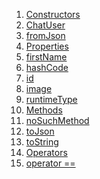 1.  [Constructors](./ChatUser-class.md)
2.  [ChatUser](./ChatUser/ChatUser.md)
3.  [fromJson](./ChatUser/ChatUser.fromJson.md)
4.  [Properties](./ChatUser-class.md)
5.  [firstName](./ChatUser/firstName.md)
6.  [hashCode](https://api.flutter.dev/flutter/dart-core/Object/hashCode.html)
7.  [id](./ChatUser/id.md)
8.  [image](./ChatUser/image.md)
9.  [runtimeType](https://api.flutter.dev/flutter/dart-core/Object/runtimeType.html)
10. [Methods](./ChatUser-class.md)
11. [noSuchMethod](https://api.flutter.dev/flutter/dart-core/Object/noSuchMethod.html)
12. [toJson](./ChatUser/toJson.md)
13. [toString](https://api.flutter.dev/flutter/dart-core/Object/toString.html)
14. [Operators](./ChatUser-class.md)
15. [operator
    ==](https://api.flutter.dev/flutter/dart-core/Object/operator_equals.html)
